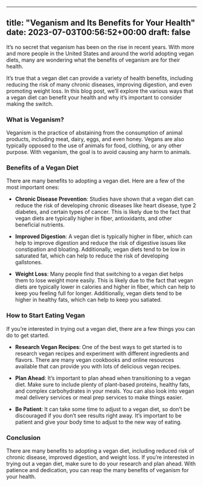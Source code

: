 
---
title: "Veganism and Its Benefits for Your Health"
date: 2023-07-03T00:56:52+00:00
draft: false
---

It’s no secret that veganism has been on the rise in recent years. With more and more people in the United States and around the world adopting vegan diets, many are wondering what the benefits of veganism are for their health. 

It’s true that a vegan diet can provide a variety of health benefits, including reducing the risk of many chronic diseases, improving digestion, and even promoting weight loss. In this blog post, we’ll explore the various ways that a vegan diet can benefit your health and why it’s important to consider making the switch.

### What is Veganism?

Veganism is the practice of abstaining from the consumption of animal products, including meat, dairy, eggs, and even honey. Vegans are also typically opposed to the use of animals for food, clothing, or any other purpose. With veganism, the goal is to avoid causing any harm to animals.

### Benefits of a Vegan Diet

There are many benefits to adopting a vegan diet. Here are a few of the most important ones: 

* **Chronic Disease Prevention**: Studies have shown that a vegan diet can reduce the risk of developing chronic diseases like heart disease, type 2 diabetes, and certain types of cancer. This is likely due to the fact that vegan diets are typically higher in fiber, antioxidants, and other beneficial nutrients. 

* **Improved Digestion**: A vegan diet is typically higher in fiber, which can help to improve digestion and reduce the risk of digestive issues like constipation and bloating. Additionally, vegan diets tend to be low in saturated fat, which can help to reduce the risk of developing gallstones. 

* **Weight Loss**: Many people find that switching to a vegan diet helps them to lose weight more easily. This is likely due to the fact that vegan diets are typically lower in calories and higher in fiber, which can help to keep you feeling full for longer. Additionally, vegan diets tend to be higher in healthy fats, which can help to keep you satiated. 

### How to Start Eating Vegan

If you’re interested in trying out a vegan diet, there are a few things you can do to get started. 

* **Research Vegan Recipes**: One of the best ways to get started is to research vegan recipes and experiment with different ingredients and flavors. There are many vegan cookbooks and online resources available that can provide you with lots of delicious vegan recipes. 

* **Plan Ahead**: It’s important to plan ahead when transitioning to a vegan diet. Make sure to include plenty of plant-based proteins, healthy fats, and complex carbohydrates in your meals. You can also look into vegan meal delivery services or meal prep services to make things easier. 

* **Be Patient**: It can take some time to adjust to a vegan diet, so don’t be discouraged if you don’t see results right away. It’s important to be patient and give your body time to adjust to the new way of eating.

### Conclusion

There are many benefits to adopting a vegan diet, including reduced risk of chronic disease, improved digestion, and weight loss. If you’re interested in trying out a vegan diet, make sure to do your research and plan ahead. With patience and dedication, you can reap the many benefits of veganism for your health.